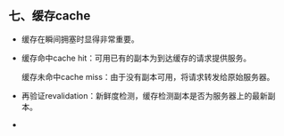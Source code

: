 ## 七、缓存cache

* 缓存在瞬间拥塞时显得非常重要。

* 缓存命中cache hit：可用已有的副本为到达缓存的请求提供服务。

  缓存未命中cache miss：由于没有副本可用，将请求转发给原始服务器。

* 再验证revalidation：新鲜度检测，缓存检测副本是否为服务器上的最新副本。

* 

  